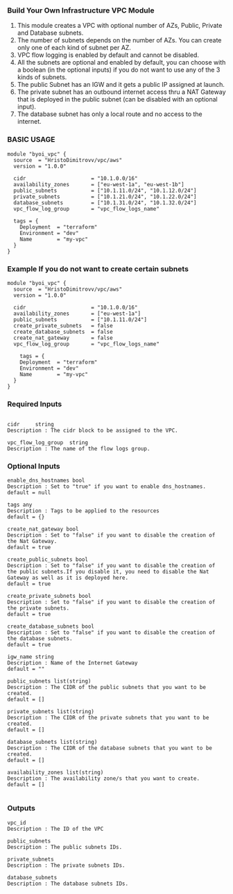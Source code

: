 
### Build Your Own Infrastructure VPC Module ###

1. This module creates a VPC with optional number of AZs, Public, Private and Database subnets. 
2. The number of subnets depends on the number of AZs. You can create only one of each kind of subnet per AZ.
3. VPC flow logging is enabled by default and cannot be disabled.
4. All the subnets are optional and enabled by default, you can choose with a boolean (in the optional inputs) if you do not want to use any of the 3 kinds of subnets.
5. The public Subnet has an IGW and it gets a public IP assigned at launch.
6. The private subnet has an outbound internet access thru a NAT Gateway that is deployed in the public subnet (can be disabled with an optional input).
7. The database subnet has only a local route and no access to the internet.


### BASIC USAGE ###

```hcl
module "byoi_vpc" {
  source  = "HristoDimitrovv/vpc/aws"
  version = "1.0.0"

  cidr                     = "10.1.0.0/16"
  availability_zones       = ["eu-west-1a", "eu-west-1b"]
  public_subnets           = ["10.1.11.0/24", "10.1.12.0/24"]
  private_subnets          = ["10.1.21.0/24", "10.1.22.0/24"]
  database_subnets         = ["10.1.31.0/24", "10.1.32.0/24"]
  vpc_flow_log_group       = "vpc_flow_logs_name"

  tags = {
    Deployment  = "terraform"
    Environment = "dev"
    Name        = "my-vpc"
  }
}
```

### Example If you do not want to create certain subnets ###

```hcl
module "byoi_vpc" {
  source  = "HristoDimitrovv/vpc/aws"
  version = "1.0.0"

  cidr                     = "10.1.0.0/16"
  availability_zones       = ["eu-west-1a"]
  public_subnets           = ["10.1.11.0/24"]
  create_private_subnets   = false
  create_database_subnets  = false
  create_nat_gateway       = false
  vpc_flow_log_group       = "vpc_flow_logs_name"

    tags = {
    Deployment  = "terraform"
    Environment = "dev"
    Name        = "my-vpc"
  }
}
```



### Required Inputs ###

```hcl

cidr     string
Description : The cidr block to be assigned to the VPC.

vpc_flow_log_group  string
Description : The name of the flow logs group.
```


### Optional Inputs ###

```hcl
enable_dns_hostnames bool
Description : Set to "true" if you want to enable dns_hostnames.
default = null

tags any
Description : Tags to be applied to the resources
default = {}

create_nat_gateway bool
Description : Set to "false" if you want to disable the creation of the Nat Gateway.
default = true

create_public_subnets bool
Description : Set to "false" if you want to disable the creation of the public subnets.If you disable it, you need to disable the Nat Gateway as well as it is deployed here.
default = true

create_private_subnets bool
Description : Set to "false" if you want to disable the creation of the private subnets.
default = true

create_database_subnets bool
Description : Set to "false" if you want to disable the creation of the database subnets.
default = true

igw_name string
Description : Name of the Internet Gateway
default = ""

public_subnets list(string)
Description : The CIDR of the public subnets that you want to be created.
default = []

private_subnets list(string)
Description : The CIDR of the private subnets that you want to be created.
default = []

database_subnets list(string)
Description : The CIDR of the database subnets that you want to be created.
default = []

availability_zones list(string)
Description : The availability zone/s that you want to create.
default = []


```


### Outputs ###

```hcl
vpc_id
Description : The ID of the VPC

public_subnets
Description : The public subnets IDs.

private_subnets
Description : The private subnets IDs.

database_subnets
Description : The database subnets IDs.
```